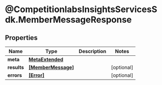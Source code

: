 # @CompetitionlabsInsightsServicesSdk.MemberMessageResponse

## Properties

Name | Type | Description | Notes
------------ | ------------- | ------------- | -------------
**meta** | [**MetaExtended**](MetaExtended.md) |  | 
**results** | [**[MemberMessage]**](MemberMessage.md) |  | [optional] 
**errors** | [**[Error]**](Error.md) |  | [optional] 


